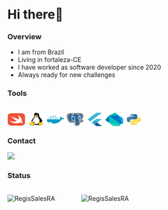# Hi there👋

### Overview

- I am from Brazil
- Living in fortaleza-CE
- I have worked as software developer since 2020
- Always ready for new challenges

### Tools

<div style="display: inline_block"><br>
  <img align="center" alt="Larissa-Js" height="30" width="40" src="https://github.com/devicons/devicon/blob/master/icons/swift/swift-original.svg">
  <img align="center" alt="Larissa-Js" height="30" width="40" src="https://github.com/devicons/devicon/blob/master/icons/linux/linux-original.svg">
  <img align="center" alt="Larissa-Js" height="30" width="40" src="https://github.com/devicons/devicon/blob/master/icons/docker/docker-plain.svg">
  <img align="center" alt="Larissa-Ts" height="30" width="40" src="https://github.com/devicons/devicon/blob/master/icons/postgresql/postgresql-original.svg">
  <img align="center" alt="Larissa-React" height="30" width="40" src="https://github.com/devicons/devicon/blob/master/icons/flutter/flutter-original.svg">
  <img align="center" alt="Larissa-HTML" height="30" width="40" src="https://github.com/devicons/devicon/blob/master/icons/dart/dart-original.svg">
  <img align="center" alt="Larissa-Python" height="30" width="40" src="https://github.com/devicons/devicon/blob/master/icons/python/python-original.svg">
<div> 
 
### Contact 

[<img src="https://img.shields.io/badge/linkedin-%230077B5.svg?&style=for-the-badge&logo=linkedin&logoColor=white" />](https://www.linkedin.com/in/regisrommel/) 

### Status 

<div style="display: inline_block"><br>           
<img src="https://github-readme-stats.vercel.app/api/top-langs/?username=RegisSalesRA&layout=compact)" alt="RegisSalesRA"/>&nbsp;&nbsp;&nbsp;&nbsp;&nbsp;&nbsp;&nbsp;&nbsp;&nbsp;&nbsp;&nbsp;&nbsp;&nbsp;&nbsp;
<img src="https://github-readme-stats.vercel.app/api?username=RegisSalesRA&count_private=true&show_icons=true" alt="RegisSalesRA"/>     
 <div>



<!--
**RegisSalesRA/RegisSalesRA** is a ✨ _special_ ✨ repository because its `README.md` (this file) appears on your GitHub profile.

Here are some ideas to get you started:

- 🔭 I’m currently working on ...
- 🌱 I’m currently learning ...
- 👯 I’m looking to collaborate on ...
- 🤔 I’m looking for help with ...
- 💬 Ask me about ...
- 📫 How to reach me: ...
- 😄 Pronouns: ...
- ⚡ Fun fact: ...
-->
